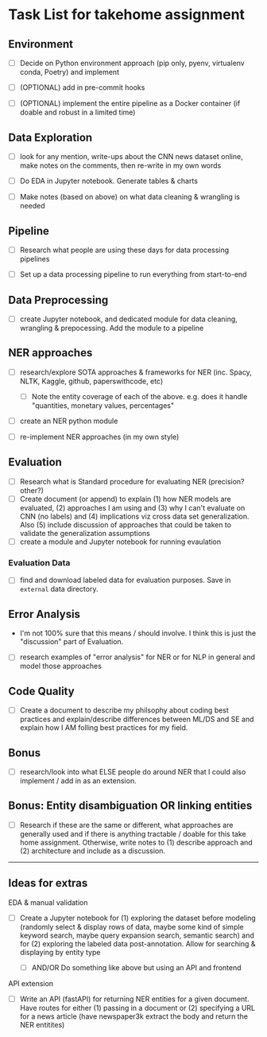 # Task List for takehome assignment


## Environment
- [ ] Decide on Python environment approach (pip only, pyenv, virtualenv conda, Poetry) and implement
- [ ] (OPTIONAL) add in pre-commit hooks
- [ ] (OPTIONAL) implement the entire pipeline as a Docker container (if doable and robust in a limited time)


## Data Exploration
- [ ] look for any mention, write-ups about the CNN news dataset online, make notes on the comments, then re-write in my own words
- [ ] Do EDA in Jupyter notebook. Generate tables & charts
- [ ] Make notes (based on above) on what data cleaning & wrangling is needed


## Pipeline
- [ ] Research what people are using these days for data processing pipelines
- [ ] Set up a data processing pipeline to run everything from start-to-end


## Data Preprocessing
- [ ] create Jupyter notebook, and dedicated module for data cleaning, wrangling & prepocessing. Add the module to a pipeline


## NER approaches
- [ ] research/explore SOTA approaches & frameworks for NER (inc. Spacy, NLTK, Kaggle, github, paperswithcode, etc)
    - [ ] Note the entity coverage of each of the above. e.g. does it handle "quantities, monetary values, percentages" 
- [ ] create an NER python module
- [ ] re-implement NER approaches (in my own style)


## Evaluation
- [ ] Research what is Standard procedure for evaluating NER (precision? other?)
- [ ] Create document (or append) to explain (1) how NER models are evaluated, (2) approaches I am using and (3) why I can't evaluate on CNN (no labels) and (4) implications viz cross data set generalization. Also (5) include discussion of approaches that could be taken to validate the generalization assumptions
- [ ] create a module and Jupyter notebook for running evaulation

### Evaluation Data
- [ ] find and download labeled data for evaluation purposes. Save in `external` data directory.

## Error Analysis
- I'm not 100% sure that this means / should involve. I think this is just the "discussion" part of Evaluation.
- [ ] research examples of "error analysis" for NER or for NLP in general and model those approaches


## Code Quality
- [ ] Create a document to describe my philsophy about coding best practices and explain/describe differences between ML/DS and SE and explain how I AM folling best practices for my field. 


## Bonus
- [ ] research/look into what ELSE people do around NER that I could also implement / add in as an extension. 

## Bonus: Entity disambiguation OR linking entities
- [ ] Research if these are the same or different, what approaches are generally used and if there is anything tractable / doable for this take home assignment. Otherwise, write notes to (1) describe approach and (2) architecture and include as a discussion.


--------------------------------------------------------------------------------------------------------------

## Ideas for extras

EDA & manual validation
- [ ] Create a Jupyter notebook for (1) exploring the dataset before modeling (randomly select & display rows of data, maybe some kind of simple keyword search, maybe query expansion search, semantic search) and for (2) exploring the labeled data post-annotation. Allow for searching & displaying by entity type
    - [ ] AND/OR Do something like above but using an API and frontend


API extension
- [ ] Write an API (fastAPI) for returning NER entities for a given document. Have routes for either (1) passing in a document or (2) specifying a URL for a news article (have newspaper3k extract the body and return the NER entitites)







